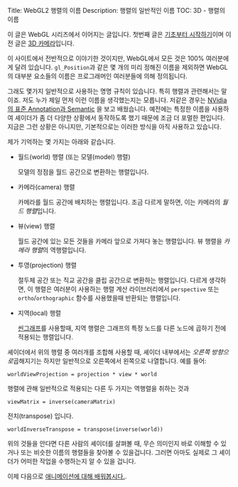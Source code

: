 Title: WebGL2 행렬의 이름
Description: 행렬의 일반적인 이름
TOC: 3D - 행렬의 이름


이 글은 WebGL 시리즈에서 이어지는 글입니다.
첫번째 글은 [기초부터 시작하기](webgl-fundamentals.html)이며 이 전 글은 [3D 카메라](webgl-3d-camera.html)입니다. 

이 사이트에서 전반적으로 이야기한 것이지만, WebGL에서 모든 것은 100% 여러분에게 달려 있습니다.
`gl_Position`과 같은 몇 개의 미리 정해진 이름을 제외하면 WebGL의 대부분 요소들의 이름은 프로그래머인 여러분들에 의해 정의됩니다.

그래도 몇가지 일반적으로 사용하는 명명 규칙이 있습니다. 특히 행렬과 관련해서는 말이죠.
저도 누가 제일 먼저 이런 이름을 생각했는지는 모릅니다.
저같은 경우는 [NVidia의 표준 Annotation과 Semantic](https://www.nvidia.com/object/using_sas.html) 을 보고 배웠습니다.
예전에는 특정한 이름을 사용하여 셰이더가 좀 더 다양한 상황에서 동작하도록 했기 때문에 조금 더 포멀한 편입니다.
지금은 그런 상황은 아니지만, 기본적으로는 이러한 방식을 아직 사용하고 있습니다.

제가 기억하는 몇 가지는 아래와 같습니다.

*   월드(world) 행렬 (또는 모델(model) 행렬)

    모델의 정점을 월드 공간으로 변환하는 행렬입니다.

*   카메라(camera) 행렬

    카메라를 월드 공간에 배치하는 행렬입니다. 조금 다르게 말하면, 이는 카메라의 *월드 행렬*입니다.

*   뷰(view) 행렬

    월드 공간에 있는 모든 것들을 카메라 앞으로 가져다 놓는 행렬입니다. 
	뷰 행렬을 *카메라 행렬*의 역행렬입니다.

*   투영(projection) 행렬

    절두체 공간 또는 직교 공간을 클립 공간으로 변환하는 행렬입니다.
	다르게 생각하면, 이 행렬은 여러분이 사용하는 행렬 계산 라이브러리에서 `perspective` 또는 `ortho`/`orthographic` 함수를 사용했을때 반환되는 행렬입니다.
	
*   지역(local) 행렬

    [씬그래프](webgl-scene-graph.html)를 사용할때, 지역 행렬은 그래프의 특정 노드를 다른 노드에 곱하기 전에 적용되는 행렬입니다.
	
셰이더에서 위의 행렬 중 여러개를 조합해 사용할 때, 셰이더 내부에서는 *오른쪽 방향으로*곱해지기는 하지만 일반적으로 오른쪽에서 왼쪽으로 나열합니다.
예를 들어:

    worldViewProjection = projection * view * world

행렬에 관해 일반적으로 적용되는 다른 두 가지는 역행렬을 취하는 것과

    viewMatrix = inverse(cameraMatrix)

전치(transpose) 입니다.

    worldInverseTranspose = transpose(inverse(world))

위의 것들을 안다면 다른 사람의 셰이더를 살펴볼 때, 무슨 의미인지 바로 이해할 수 있거나 또는 비슷한 이름의 행렬들을 찾아볼 수 있을겁니다.
그러면 아마도 실제로 그 셰이더가 어떠한 작업을 수행하는지 알 수 있을 겁니다.

이제 다음으로 [애니메이션에 대해 배워봅시다.](webgl-animation.html).

